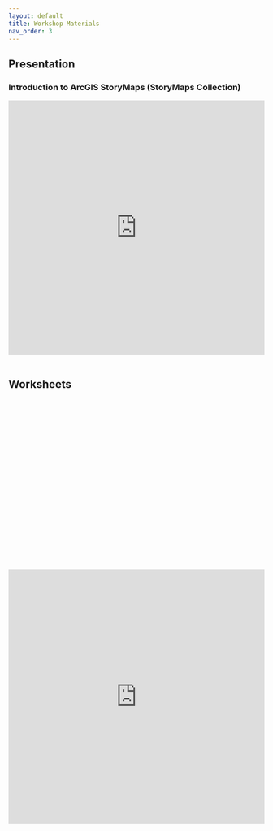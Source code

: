 ```yaml
---
layout: default
title: Workshop Materials
nav_order: 3
---
```


## Presentation
### Introduction to ArcGIS StoryMaps (StoryMaps Collection)
<div style="position:relative;">
<iframe src="https://storymaps.arcgis.com/collections/477f5141bd04436ab0387cb0352c9dd9" width="100%" height="500px" frameborder="0" allowfullscreen allow="geolocation"></iframe>
</div>
<br>

## Worksheets
<div style="position:relative;padding-top:66.25%;">
<iframe src="https://storymaps.arcgis.com/stories/765d89105a4a4b10ac4ee95b1cef8183?header" width="100%" height="500px" frameborder="0" allowfullscreen allow="geolocation"></iframe>
</div>
<br>
